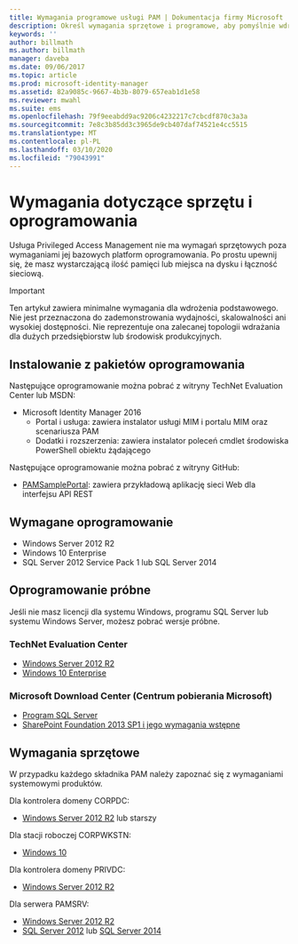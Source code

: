 ```yaml
---
title: Wymagania programowe usługi PAM | Dokumentacja firmy Microsoft
description: Określ wymagania sprzętowe i programowe, aby pomyślnie wdrożyć usługę Privileged Access Management
keywords: ''
author: billmath
ms.author: billmath
manager: daveba
ms.date: 09/06/2017
ms.topic: article
ms.prod: microsoft-identity-manager
ms.assetid: 82a9085c-9667-4b3b-8079-657eab1d1e58
ms.reviewer: mwahl
ms.suite: ems
ms.openlocfilehash: 79f9eeabdd9ac9206c4232217c7cbcdf870c3a3a
ms.sourcegitcommit: 7e8c3b85dd3c3965de9cb407daf74521e4cc5515
ms.translationtype: MT
ms.contentlocale: pl-PL
ms.lasthandoff: 03/10/2020
ms.locfileid: "79043991"
---
```

# <a name="hardware-and-software-requirements"></a>Wymagania dotyczące sprzętu i oprogramowania

Usługa Privileged Access Management nie ma wymagań sprzętowych poza wymaganiami jej bazowych platform oprogramowania. Po prostu upewnij się, że masz wystarczającą ilość pamięci lub miejsca na dysku i łączność sieciową.

> [!IMPORTANT]
> Ten artykuł zawiera minimalne wymagania dla wdrożenia podstawowego. Nie jest przeznaczona do zademonstrowania wydajności, skalowalności ani wysokiej dostępności. Nie reprezentuje ona zalecanej topologii wdrażania dla dużych przedsiębiorstw lub środowisk produkcyjnych.

## <a name="installing-from-software-packages"></a>Instalowanie z pakietów oprogramowania

Następujące oprogramowanie można pobrać z witryny TechNet Evaluation Center lub MSDN:

- Microsoft Identity Manager 2016
  - Portal i usługa: zawiera instalator usługi MIM i portalu MIM oraz scenariusza PAM
  - Dodatki i rozszerzenia: zawiera instalator poleceń cmdlet środowiska PowerShell obiektu żądającego

Następujące oprogramowanie można pobrać z witryny GitHub:

- [PAMSamplePortal](https://github.com/Azure/identity-management-samples): zawiera przykładową aplikację sieci Web dla interfejsu API REST

## <a name="required-software"></a>Wymagane oprogramowanie

- Windows Server 2012 R2
- Windows 10 Enterprise
- SQL Server 2012 Service Pack 1 lub SQL Server 2014

## <a name="evaluation-software"></a>Oprogramowanie próbne

Jeśli nie masz licencji dla systemu Windows, programu SQL Server lub systemu Windows Server, możesz pobrać wersje próbne.

### <a name="technet-evaluation-center"></a>TechNet Evaluation Center

- [Windows Server 2012 R2](https://www.microsoft.com/evalcenter/evaluate-windows-server-2012-r2)
- [Windows 10 Enterprise](https://www.microsoft.com/evalcenter/evaluate-windows-10-enterprise)

### <a name="microsoft-download-center"></a>Microsoft Download Center (Centrum pobierania Microsoft)

- [Program SQL Server](https://www.microsoft.com/download/details.aspx?id=29066)  
- [SharePoint Foundation 2013 SP1 i jego wymagania wstępne](https://www.microsoft.com/download/details.aspx?id=42039)

## <a name="hardware-requirements"></a>Wymagania sprzętowe

W przypadku każdego składnika PAM należy zapoznać się z wymaganiami systemowymi produktów.

Dla kontrolera domeny CORPDC:

- [Windows Server 2012 R2](https://technet.microsoft.com/library/dn303418.aspx) lub starszy

Dla stacji roboczej CORPWKSTN:

- [Windows 10](https://technet.microsoft.com/windows/dn798752.aspx)

Dla kontrolera domeny PRIVDC:

- [Windows Server 2012 R2](https://technet.microsoft.com/library/dn303418.aspx)

Dla serwera PAMSRV:

- [Windows Server 2012 R2](https://technet.microsoft.com/library/dn303418.aspx)
- [SQL Server 2012](https://msdn.microsoft.com/library/ms143506(sql.110).aspx) lub [SQL Server 2014](https://msdn.microsoft.com/library/ms143506(v=sql.120).aspx)
